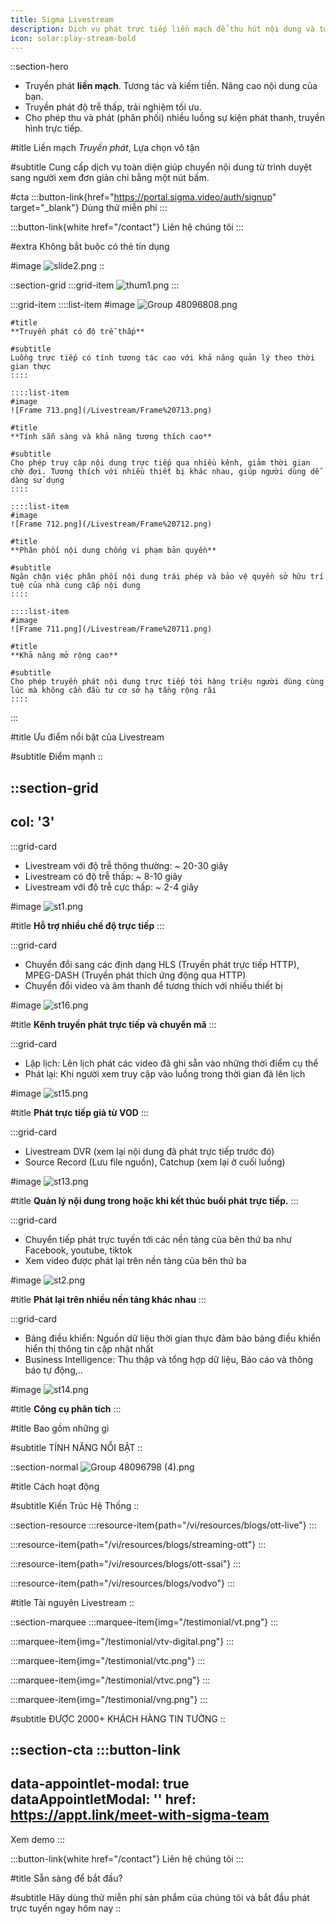 ```yaml
---
title: Sigma Livestream
description: Dịch vụ phát trực tiếp liền mạch để thu hút nội dung và tương tác của khán giả theo thời gian thực.
icon: solar:play-stream-bold
---
```


::section-hero
- Truyền phát **liền mạch**. Tương tác và kiếm tiền. Nâng cao nội dung của bạn.
- Truyền phát độ trễ thấp, trải nghiệm tối ưu.
- Cho phép thu và phát (phân phối) nhiều luồng sự kiện phát thanh, truyền hình trực tiếp.

#title
Liền mạch _Truyền phát_, Lựa chọn vô tận

#subtitle
Cung cấp dịch vụ toàn diện giúp chuyển nội dung từ trình duyệt sang người xem đơn giản chỉ bằng một nút bấm.

#cta
  :::button-link{href="https://portal.sigma.video/auth/signup" target="_blank"}
  Dùng thử miễn phí
  :::

  :::button-link{white href="/contact"}
  Liên hệ chúng tôi
  :::

#extra
Không bắt buộc có thẻ tín dụng

#image
![slide2.png](/Livestream/slide2.png)
::

::section-grid
  :::grid-item
  ![thum1.png](/Livestream/thum1.png)
  :::

  :::grid-item
    ::::list-item
    #image
    ![Group 48096808.png](/Livestream/Group%2048096808.png)
    
    #title
    **Truyền phát có độ trễ thấp**
    
    #subtitle
    Luồng trực tiếp có tính tương tác cao với khả năng quản lý theo thời gian thực
    ::::
  
    ::::list-item
    #image
    ![Frame 713.png](/Livestream/Frame%20713.png)
    
    #title
    **Tính sẵn sàng và khả năng tương thích cao**
    
    #subtitle
    Cho phép truy cập nội dung trực tiếp qua nhiều kênh, giảm thời gian chờ đợi. Tương thích với nhiều thiết bị khác nhau, giúp người dùng dễ dàng sử dụng
    ::::
  
    ::::list-item
    #image
    ![Frame 712.png](/Livestream/Frame%20712.png)
    
    #title
    **Phân phối nội dung chống vi phạm bản quyền**
    
    #subtitle
    Ngăn chặn việc phân phối nội dung trái phép và bảo vệ quyền sở hữu trí tuệ của nhà cung cấp nội dung
    ::::
  
    ::::list-item
    #image
    ![Frame 711.png](/Livestream/Frame%20711.png)
    
    #title
    **Khả năng mở rộng cao**
    
    #subtitle
    Cho phép truyền phát nội dung trực tiếp tới hàng triệu người dùng cùng lúc mà không cần đầu tư cơ sở hạ tầng rộng rãi
    ::::
  :::

#title
Ưu điểm nổi bật của Livestream

#subtitle
Điểm mạnh
::

::section-grid
---
col: '3'
---
  :::grid-card
  - Livestream với độ trễ thông thường: \~ 20-30 giây
  - Livestream có độ trễ thấp: \~ 8-10 giây
  - Livestream với độ trễ cực thấp: \~ 2-4 giây
  
  #image
  ![st1.png](/Livestream/st1.png)
  
  #title
  **Hỗ trợ nhiều chế độ trực tiếp**
  :::

  :::grid-card
  - Chuyển đổi sang các định dạng HLS (Truyền phát trực tiếp HTTP), MPEG-DASH (Truyền phát thích ứng động qua HTTP)
  - Chuyển đổi video và âm thanh để tương thích với nhiều thiết bị
  
  #image
  ![st16.png](/Livestream/st16.png)
  
  #title
  **Kênh truyền phát trực tiếp và chuyển mã**
  :::

  :::grid-card
  - Lập lịch: Lên lịch phát các video đã ghi sẵn vào những thời điểm cụ thể
  - Phát lại: Khi người xem truy cập vào luồng trong thời gian đã lên lịch
  
  #image
  ![st15.png](/Livestream/st15.png)
  
  #title
  **Phát trực tiếp giả từ VOD**
  :::

  :::grid-card
  - Livestream DVR (xem lại nội dung đã phát trực tiếp trước đó)
  - Source Record (Lưu file nguồn), Catchup (xem lại ở cuối luồng)
  
  #image
  ![st13.png](/Livestream/st13.png)
  
  #title
  **Quản lý nội dung trong hoặc khi kết thúc buổi phát trực tiếp.**
  :::

  :::grid-card
  - Chuyển tiếp phát trực tuyến tới các nền tảng của bên thứ ba như Facebook, youtube, tiktok
  - Xem video được phát lại trên nền tảng của bên thứ ba
  
  #image
  ![st2.png](/Livestream/st2.png)
  
  #title
  **Phát lại trên nhiều nền tảng khác nhau**
  :::

  :::grid-card
  - Bảng điều khiển: Nguồn dữ liệu thời gian thực đảm bảo bảng điều khiển hiển thị thông tin cập nhật nhất
  - Business Intelligence: Thu thập và tổng hợp dữ liệu, Báo cáo và thông báo tự động,..
  
  #image
  ![st14.png](/Livestream/st14.png)
  
  #title
  **Công cụ phân tích**
  :::

#title
Bao gồm những gì

#subtitle
TÍNH NĂNG NỔI BẬT
::

::section-normal
![Group 48096798 (4).png](/Livestream/Group%2048096798%20\(4\).png)

#title
Cách hoạt động

#subtitle
Kiến Trúc Hệ Thống
::

::section-resource
  :::resource-item{path="/vi/resources/blogs/ott-live"}
  :::

  :::resource-item{path="/vi/resources/blogs/streaming-ott"}
  :::

  :::resource-item{path="/vi/resources/blogs/ott-ssai"}
  :::

  :::resource-item{path="/vi/resources/blogs/vodvo"}
  :::

#title
Tài nguyên Livestream
::

::section-marquee
  :::marquee-item{img="/testimonial/vt.png"}
  :::

  :::marquee-item{img="/testimonial/vtv-digital.png"}
  :::

  :::marquee-item{img="/testimonial/vtc.png"}
  :::

  :::marquee-item{img="/testimonial/vtvc.png"}
  :::

  :::marquee-item{img="/testimonial/vng.png"}
  :::

#subtitle
ĐƯỢC 2000+ KHÁCH HÀNG TIN TƯỞNG
::

::section-cta
  :::button-link
  ---
  data-appointlet-modal: true
  dataAppointletModal: ''
  href: https://appt.link/meet-with-sigma-team
  ---
  Xem demo
  :::

  :::button-link{white href="/contact"}
  Liên hệ chúng tôi
  :::

#title
Sẵn sàng để bắt đầu?

#subtitle
Hãy dùng thử miễn phí sản phẩm của chúng tôi và bắt đầu phát trực tuyến ngay hôm nay
::
